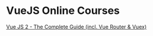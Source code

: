 # VueJS Online Courses
[Vue JS 2 - The Complete Guide (incl. Vue Router & Vuex)](https://www.udemy.com/vuejs-2-the-complete-guide/)